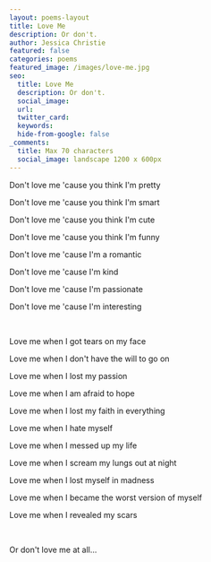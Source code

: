 ```yaml
---
layout: poems-layout
title: Love Me
description: Or don't.
author: Jessica Christie
featured: false
categories: poems
featured_image: /images/love-me.jpg
seo:
  title: Love Me
  description: Or don't.
  social_image:
  url:
  twitter_card:
  keywords:
  hide-from-google: false
_comments:
  title: Max 70 characters
  social_image: landscape 1200 x 600px
---
```

Don't love me 'cause you think I'm pretty

Don't love me 'cause you think I'm smart

Don't love me 'cause you think I'm cute

Don't love me 'cause you think I'm funny

Don't love me 'cause I'm a romantic

Don't love me 'cause I'm kind

Don't love me 'cause I'm passionate

Don't love me 'cause I'm interesting

&nbsp;

Love me when I got tears on my face

Love me when I don't have the will to go on

Love me when I lost my passion

Love me when I am afraid to hope

Love me when I lost my faith in everything

Love me when I hate myself

Love me when I messed up my life

Love me when I scream my lungs out at night

Love me when I lost myself in madness

Love me when I became the worst version of myself

Love me when I revealed my scars

&nbsp;

Or don't love me at all...

&nbsp;
